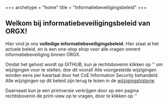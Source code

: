 +++
archetype = "home"
title = "Informatiebeveiligingsbeleid"
+++

## Welkom bij informatiebeveiligingsbeleid van ORGX!

Hier vind je ons **volledige informatiebeveiligingsbeleid**.
Hier staat al het actuele beleid, en is een one-stop shop voor alle vragen omrent informatiebeveiliging binnen ORGX.

Omdat het gehost wordt op GITHUB, kun je rechtsbovenin klikken op '<i class="fas fa-pen fa-fw"></i>' om wijzigingen voor te stellen, doe dit vooral! Alle voorgestelde wijzigingen worden eens per kwartaal door het CoE Information Security behandeld. Alle wijzigingen op dit beleid zijn terug te lezen in de [wijzigingshistorie](http://localhost:1313/basics/historie/ "Wijzigingshistorie").

Daarnaast kun je een printversie verkrijgen door op een pagina rechtsbovenin de print-view op te vragen, door te klikken op '<i class="fas fa-print fa-fw"></i>'
